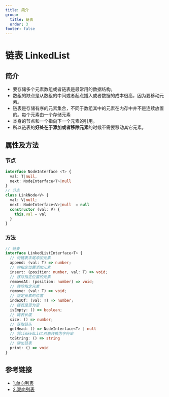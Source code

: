 ```yaml
---
title: 简介
group:
  title: 链表
  order: 3
footer: false
---
```

# 链表 LinkedList
## 简介
+ 要存储多个元素数组或者链表是最常用的数据结构。
+ 数组的缺点是从数组的中间或者起点插入或者数据的成本很高，因为要移动元素。
+ 链表是存储有序的元素集合，不同于数组其中的元素在内存中并不是连续放置的。每个元素由一个存储元素
+ 本身的节点和一个指向下一个元素的引用。
+ 所以链表的**好处在于添加或者移除元素**的时候不需要移动其它元素。

## 属性及方法
### 节点
```typescript
interface NodeInterface <T> {
  val: T|null,
  next: NodeInterface<T>|null
}
// 节点
class LinkNode<V> {
  val: V|null;
  next: NodeInterface<V>|null  = null
  constructor (val: V) {
    this.val = val
  }
}
```
### 方法
```typescript
// 链表
interface LinkedListInterface<T> {
  // 向链表末尾添加元素
  append: (val: T) => number;
  // 向指定位置添加元素
  insert: (position: number, val: T) => void;
  // 移除指定位置的元素
  removeAt: (position: number) => void;
  // 移除指定元素
  remove: (val: T) => void;
  // 指定元素的位置
  indexOf: (val: T) => number;
  // 链表是否为空
  isEmpty: () => boolean;
  // 链表长度
  size: () => number;
  // 获取链头
  getHead: () => NodeInterface<T> | null
  // 将LinkedList对象转换为字符串
  toString: () => string
  // 输出链表
  print: () => void
}
```

## 参考链接
+ [1.单向列表](/foundation/linked-list/list-1-single)
+ [2.双向列表](/foundation/linked-list/list-2-doubly)
